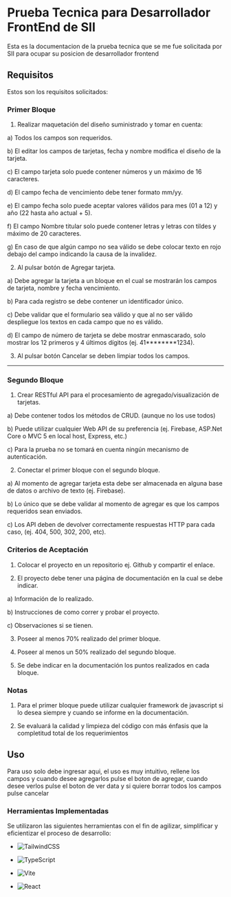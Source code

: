 
# Prueba Tecnica para Desarrollador FrontEnd de SII

  

Esta es la documentacion de la prueba tecnica que se me fue solicitada por SII para ocupar su posicion de desarrollador frontend

  

## Requisitos

Estos son los requisitos solicitados:

  

### Primer Bloque

1) Realizar maquetación del diseño suministrado y tomar en cuenta:

a) Todos los campos son requeridos.

b) El editar los campos de tarjetas, fecha y nombre modifica el diseño de la tarjeta.

c) El campo tarjeta solo puede contener números y un máximo de 16 caracteres.

d) El campo fecha de vencimiento debe tener formato mm/yy.

e) El campo fecha solo puede aceptar valores válidos para mes (01 a 12) y año (22 hasta año actual + 5).

f) El campo Nombre titular solo puede contener letras y letras con tildes y máximo de 20 caracteres.

g) En caso de que algún campo no sea válido se debe colocar texto en rojo debajo del campo indicando la causa de la invalidez.

2) Al pulsar botón de Agregar tarjeta.

a) Debe agregar la tarjeta a un bloque en el cual se mostrarán los campos de tarjeta, nombre y fecha vencimiento.

b) Para cada registro se debe contener un identificador único.

c) Debe validar que el formulario sea válido y que al no ser válido despliegue los textos en cada campo que no es válido.

d) El campo de número de tarjeta se debe mostrar enmascarado, solo mostrar los 12 primeros y 4 últimos dígitos (ej. 41********1234).

3) Al pulsar botón Cancelar se deben limpiar todos los campos.

  

------------

  

### Segundo Bloque

1) Crear RESTful API para el procesamiento de agregado/visualización de tarjetas.

a) Debe contener todos los métodos de CRUD. (aunque no los use todos)

b) Puede utilizar cualquier Web API de su preferencia (ej. Firebase, ASP.Net Core o MVC 5 en local host, Express, etc.)

c) Para la prueba no se tomará en cuenta ningún mecanismo de autenticación.

2) Conectar el primer bloque con el segundo bloque.

a) Al momento de agregar tarjeta esta debe ser almacenada en alguna base de datos o archivo de texto (ej. Firebase).

b) Lo único que se debe validar al momento de agregar es que los campos requeridos sean enviados.

c) Los API deben de devolver correctamente respuestas HTTP para cada caso, (ej. 404, 500, 302, 200, etc).

  

### Criterios de Aceptación

1) Colocar el proyecto en un repositorio ej. Github y compartir el enlace.

2) El proyecto debe tener una página de documentación en la cual se debe indicar.

a) Información de lo realizado.

b) Instrucciones de como correr y probar el proyecto.

c) Observaciones si se tienen.

3) Poseer al menos 70% realizado del primer bloque.

4) Poseer al menos un 50% realizado del segundo bloque.

5) Se debe indicar en la documentación los puntos realizados en cada bloque.

  

### Notas

1) Para el primer bloque puede utilizar cualquier framework de javascript si lo desea siempre y cuando se informe en la documentación.

2) Se evaluará la calidad y limpieza del código con más énfasis que la completitud total de los requerimientos

  
  

## Uso

  

Para uso solo debe ingresar aqui, el uso es muy intuitivo,  rellene los campos y cuando desee agregarlos pulse el boton de agregar, cuando desee verlos pulse el boton de ver data y si quiere borrar todos los campos pulse cancelar

  

### Herramientas Implementadas
Se utilizaron las siguientes herramientas con el fin de agilizar, simplificar y eficientizar el proceso de desarrollo:
  



  

* ![TailwindCSS](https://img.shields.io/badge/tailwindcss-%2338B2AC.svg?style=for-the-badge&logo=tailwind-css&logoColor=white)

* ![TypeScript](https://img.shields.io/badge/typescript-%23007ACC.svg?style=for-the-badge&logo=typescript&logoColor=white)

* ![Vite](https://img.shields.io/badge/vite-%23646CFF.svg?style=for-the-badge&logo=vite&logoColor=white)

* ![React](https://img.shields.io/badge/react-%2320232a.svg?style=for-the-badge&logo=react&logoColor=%2361DAFB)